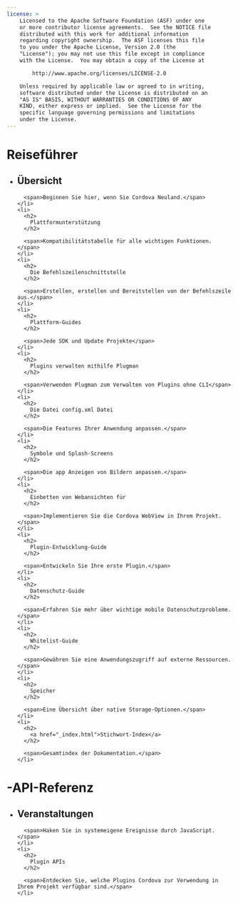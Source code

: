 ```yaml
---
license: >
    Licensed to the Apache Software Foundation (ASF) under one
    or more contributor license agreements.  See the NOTICE file
    distributed with this work for additional information
    regarding copyright ownership.  The ASF licenses this file
    to you under the Apache License, Version 2.0 (the
    "License"); you may not use this file except in compliance
    with the License.  You may obtain a copy of the License at

        http://www.apache.org/licenses/LICENSE-2.0

    Unless required by applicable law or agreed to in writing,
    software distributed under the License is distributed on an
    "AS IS" BASIS, WITHOUT WARRANTIES OR CONDITIONS OF ANY
    KIND, either express or implied.  See the License for the
    specific language governing permissions and limitations
    under the License.
---
```


<div id="home">
  <h1>
    Reiseführer
  </h1>
  
  <ul>
    <li>
      <h2>
        Übersicht
      </h2>
      
      <span>Beginnen Sie hier, wenn Sie Cordova Neuland.</span>
    </li>
    <li>
      <h2>
        Plattformunterstützung
      </h2>
      
      <span>Kompatibilitätstabelle für alle wichtigen Funktionen.</span>
    </li>
    <li>
      <h2>
        Die Befehlszeilenschnittstelle
      </h2>
      
      <span>Erstellen, erstellen und Bereitstellen von der Befehlszeile aus.</span>
    </li>
    <li>
      <h2>
        Plattform-Guides
      </h2>
      
      <span>Jede SDK und Update Projekte</span>
    </li>
    <li>
      <h2>
        Plugins verwalten mithilfe Plugman
      </h2>
      
      <span>Verwenden Plugman zum Verwalten von Plugins ohne CLI</span>
    </li>
    <li>
      <h2>
        Die Datei config.xml Datei
      </h2>
      
      <span>Die Features Ihrer Anwendung anpassen.</span>
    </li>
    <li>
      <h2>
        Symbole und Splash-Screens
      </h2>
      
      <span>Die app Anzeigen von Bildern anpassen.</span>
    </li>
    <li>
      <h2>
        Einbetten von Webansichten für
      </h2>
      
      <span>Implementieren Sie die Cordova WebView in Ihrem Projekt.</span>
    </li>
    <li>
      <h2>
        Plugin-Entwicklung-Guide
      </h2>
      
      <span>Entwickeln Sie Ihre erste Plugin.</span>
    </li>
    <li>
      <h2>
        Datenschutz-Guide
      </h2>
      
      <span>Erfahren Sie mehr über wichtige mobile Datenschutzprobleme.</span>
    </li>
    <li>
      <h2>
        Whitelist-Guide
      </h2>
      
      <span>Gewähren Sie eine Anwendungszugriff auf externe Ressourcen.</span>
    </li>
    <li>
      <h2>
        Speicher
      </h2>
      
      <span>Eine Übersicht über native Storage-Optionen.</span>
    </li>
    <li>
      <h2>
        <a href="_index.html">Stichwort-Index</a>
      </h2>
      
      <span>Gesamtindex der Dokumentation.</span>
    </li>
  </ul>
  
  <h1>
    -API-Referenz
  </h1>
  
  <ul>
    <li>
      <h2>
        Veranstaltungen
      </h2>
      
      <span>Haken Sie in systemeigene Ereignisse durch JavaScript.</span>
    </li>
    <li>
      <h2>
        Plugin APIs
      </h2>
      
      <span>Entdecken Sie, welche Plugins Cordova zur Verwendung in Ihrem Projekt verfügbar sind.</span>
    </li>
  </ul>
</div>